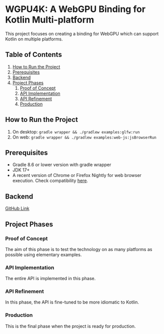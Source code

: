# WGPU4K: A WebGPU Binding for Kotlin Multi-platform

This project focuses on creating a binding for WebGPU which can support Kotlin on multiple platforms.

## Table of Contents

1. [How to Run the Project](#how-to-run-the-project)
2. [Prerequisites](#prerequisites)
3. [Backend](#backend)
4. [Project Phases](#project-phases)
   1. [Proof of Concept](#proof-of-concept)
   2. [API Implementation](#api-implementation)
   3. [API Refinement](#api-refinement)
   4. [Production](#production)

## How to Run the Project

1. On desktop: `gradle wrapper && ./gradlew examples:glfw:run`
2. On web: `gradle wrapper && ./gradlew examples:web-js:jsBrowserRun`

## Prerequisites

- Gradle 8.6 or lower version with gradle wrapper
- JDK 17+
- A recent version of Chrome or Firefox Nightly for web browser execution. Check compatibility [here][chart].

## Backend

[GitHub Link][link]

## Project Phases

### Proof of Concept

The aim of this phase is to test the technology on as many platforms as possible using elementary examples.

### API Implementation

The entire API is implemented in this phase.

### API Refinement

In this phase, the API is fine-tuned to be more idiomatic to Kotlin.

### Production

This is the final phase when the project is ready for production.

<!-- Reference Links -->

[chart]: https://caniuse.com/webgpu

[link]: https://github.com/gfx-rs/wgpu